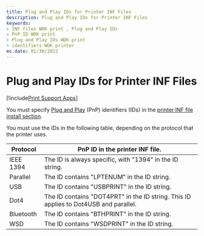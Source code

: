 ```yaml
---
title: Plug and Play IDs for Printer INF Files
description: Plug and Play IDs for Printer INF Files
keywords:
- INF files WDK print , Plug and Play IDs
- PnP ID WDK print
- Plug and Play IDs WDK print
- identifiers WDK printer
ms.date: 01/30/2023
---
```


# Plug and Play IDs for Printer INF Files

[!include[Print Support Apps](../includes/print-support-apps.md)]

You must specify [Plug and Play](plug-and-play-for-printers.md) (PnP) identifiers (IDs) in the [printer INF file install section](printer-inf-file-install-sections.md).

You must use the IDs in the following table, depending on the protocol that the printer uses.

| Protocol | PnP ID in the printer INF file. |
|---|---|
| IEEE 1394 | The ID is always specific, with "1394" in the ID string. |
| Parallel | The ID contains "LPTENUM" in the ID string. |
| USB | The ID contains "USBPRINT" in the ID string. |
| Dot4 | The ID contains "DOT4PRT" in the ID string. This ID applies to Dot4USB and parallel. |
| Bluetooth | The ID contains "BTHPRINT" in the ID string. |
| WSD | The ID contains "WSDPRINT" in the ID string. |
